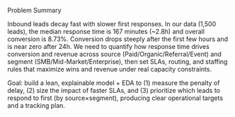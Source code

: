 Problem Summary

Inbound leads decay fast with slower first responses. In our data (1,500 leads), the median response time is 167 minutes (~2.8h) and overall conversion is 8.73%. 
Conversion drops steeply after the first few hours and is near zero after 24h. We need to quantify how response time drives conversion and revenue across source (Paid/Organic/Referral/Event) and segment (SMB/Mid-Market/Enterprise), then set SLAs, routing, and staffing rules that maximize wins and revenue under real capacity constraints.

Goal: build a lean, explainable model + EDA to (1) measure the penalty of delay, (2) size the impact of faster SLAs, and (3) prioritize which leads to respond to first (by source×segment), producing clear operational targets and a tracking plan.
